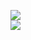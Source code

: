 [![](https://img.shields.io/badge/Made%20With-Github%20Spray-lightgrey.svg?style=for-the-badge&logo=github)](https://github.com/Annihil/github-spray#8507)  
[![](https://i.imgur.com/2DrTn0Z.gif)](https://github.com/Annihil/github-spray)